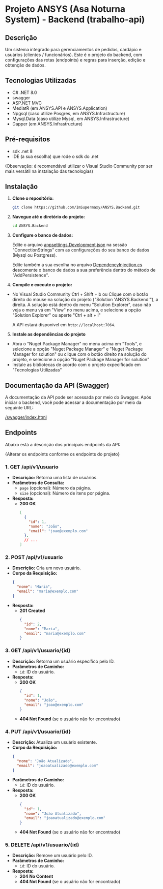# Projeto ANSYS (Asa Noturna System) - Backend (trabalho-api)

## Descrição

Um sistema integrado para gerenciamentos de pedidos, cardápio e usuários (clientes / funcionários).
Este é o projeto do backend, com configurações das rotas (endpoints) e regras para inserção, edição e obtenção de dados.

## Tecnologias Utilizadas

- C# .NET 8.0
- swagger
- ASP.NET MVC
- MediatR (em ANSYS.API e ANSYS.Application)
- Npgsql (caso utilize Posgres, em ANSYS.Infrastructure)
- Mysql.Data (caso utilize Mysql, em ANSYS.Infrastructure)
- Dapper (em ANSYS.Infrastructure)

## Pré-requisitos

- sdk .net 8
- IDE (a sua escolha) que rode o sdk do .net

(Observação: é recomendável utilizar o Visual Studio Community por ser mais versátil na instalação das tecnologias)

## Instalação

1. **Clone o repositório:**

   ```bash
   git clone https://github.com/ImSupermaxy/ANSYS.Backend.git
   ```

2. **Navegue até o diretório do projeto:**

   ```bash
   cd ANSYS.Backend
   ```

3. **Configure o banco de dados:**

   Edite o arquivo [appsettings.Development.json](ANSYS.API/appsettings.Development.json) na sessão "ConnectionStrings" com as configurações do seu banco de dados (Mysql ou Postgress).

   Edite também a sua escolha no arquivo [DependencyInjection.cs](ANSYS.API/Dependency/DependencyInjection.cs) descomente o banco de dados a sua preferência dentro do método de "AddPersistence".

4. **Compile e execute o projeto:**

  - No Visual Studio Community
    Ctrl + Shift + b
    ou
    Clique com o botão direito do mouse na solução do projeto ("Solution 'ANSYS.Backend'"), a direita. 
    A solução está dentro do menu "Solution Explorer", caso não veja o menu vá em "View" no menu acima, e selecione a opção "Solution Explorer" ou aperte "Ctrl + alt + l"
    
    A API estará disponível em `http://localhost:7064`.

5. **Instale as dependências do projeto**

  - Abra o "Nuget Package Manager" no menu acima em "Tools", e selecione a opção "Nuget Package Manager" e "Nuget Package Manager for solution" ou clique com o botão direito na solução do projeto, e selecione a opção "Nuget Package Manager for solution"
  - Instale as bibliotecas de acordo com o projeto expecificado em "Tecnologias Utilizadas"

## Documentação da API (Swagger)

A documentação da API pode ser acessada por meio do Swagger. Após iniciar o backend, você pode acessar a documentação por meio da seguinte URL:

[/swagger/index.html](http://localhost:44388//swagger/index.html)

## Endpoints

Abaixo está a descrição dos principais endpoints da API:

{Alterar os endpoints conforme os endpoints do projeto}

### **1. GET /api/v1/usuario**

- **Descrição:** Retorna uma lista de usuários.
- **Parâmetros de Consulta:**
  - `page` (opcional): Número da página.
  - `size` (opcional): Número de itens por página.
- **Resposta:**
  - **200 OK**
    ```json
    [
      {
        "id": 1,
        "nome": "João",
        "email": "joao@exemplo.com"
      },
      // ...
    ]
    ```

### **2. POST /api/v1/usuario**

- **Descrição:** Cria um novo usuário.
- **Corpo da Requisição:**
  ```json
  {
    "nome": "Maria",
    "email": "maria@exemplo.com"
  }
  ```
- **Resposta:**
  - **201 Created**
    ```json
    {
      "id": 2,
      "nome": "Maria",
      "email": "maria@exemplo.com"
    }
    ```

### **3. GET /api/v1/usuario/{id}**

- **Descrição:** Retorna um usuário específico pelo ID.
- **Parâmetros de Caminho:**
  - `id`: ID do usuário.
- **Resposta:**
  - **200 OK**
    ```json
    {
      "id": 1,
      "nome": "João",
      "email": "joao@exemplo.com"
    }
    ```
  - **404 Not Found** (se o usuário não for encontrado)

### **4. PUT /api/v1/usuario/{id}**

- **Descrição:** Atualiza um usuário existente.
- **Corpo da Requisição:**
  ```json
  {
    "nome": "João Atualizado",
    "email": "joaoatualizado@exemplo.com"
  }
  ```
- **Parâmetros de Caminho:**
  - `id`: ID do usuário.
- **Resposta:**
  - **200 OK**
    ```json
    {
      "id": 1,
      "nome": "João Atualizado",
      "email": "joaoatualizado@exemplo.com"
    }
    ```
  - **404 Not Found** (se o usuário não for encontrado)

### **5. DELETE /api/v1/usuario/{id}**

- **Descrição:** Remove um usuário pelo ID.
- **Parâmetros de Caminho:**
  - `id`: ID do usuário.
- **Resposta:**
  - **204 No Content**
  - **404 Not Found** (se o usuário não for encontrado)
